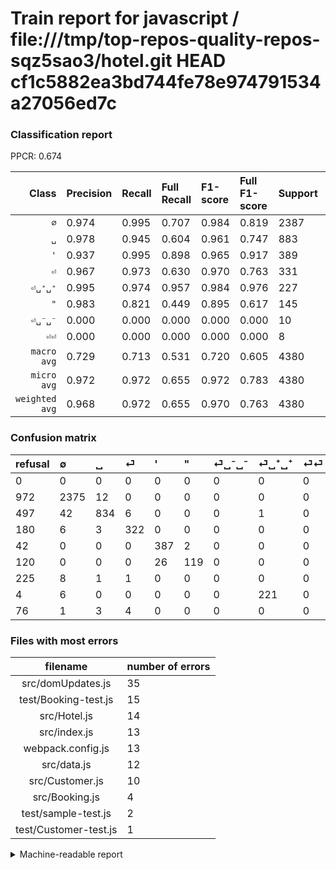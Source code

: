# Train report for javascript / file:///tmp/top-repos-quality-repos-sqz5sao3/hotel.git HEAD cf1c5882ea3bd744fe78e974791534a27056ed7c

### Classification report

PPCR: 0.674

| Class | Precision | Recall | Full Recall | F1-score | Full F1-score | Support | Full Support | PPCR |
|------:|:----------|:-------|:------------|:---------|:---------|:--------|:-------------|:-----|
| `∅` | 0.974| 0.995| 0.707| 0.984| 0.819| 2387| 3359| 0.711 |
| `␣` | 0.978| 0.945| 0.604| 0.961| 0.747| 883| 1380| 0.640 |
| `'` | 0.937| 0.995| 0.898| 0.965| 0.917| 389| 431| 0.903 |
| `⏎` | 0.967| 0.973| 0.630| 0.970| 0.763| 331| 511| 0.648 |
| `⏎␣⁺␣⁺` | 0.995| 0.974| 0.957| 0.984| 0.976| 227| 231| 0.983 |
| `"` | 0.983| 0.821| 0.449| 0.895| 0.617| 145| 265| 0.547 |
| `⏎␣⁻␣⁻` | 0.000| 0.000| 0.000| 0.000| 0.000| 10| 235| 0.043 |
| `⏎⏎` | 0.000| 0.000| 0.000| 0.000| 0.000| 8| 84| 0.095 |
| `macro avg` | 0.729| 0.713| 0.531| 0.720| 0.605| 4380| 6496| 0.674 |
| `micro avg` | 0.972| 0.972| 0.655| 0.972| 0.783| 4380| 6496| 0.674 |
| `weighted avg` | 0.968| 0.972| 0.655| 0.970| 0.763| 4380| 6496| 0.674 |

### Confusion matrix

|refusal|  ∅| ␣| ⏎| '| "| ⏎␣⁻␣⁻| ⏎␣⁺␣⁺| ⏎⏎| 
|:---|:---|:---|:---|:---|:---|:---|:---|:---|
|0 |0 |0 |0 |0 |0 |0 |0 |0 |
|972 |2375 |12 |0 |0 |0 |0 |0 |0 |
|497 |42 |834 |6 |0 |0 |0 |1 |0 |
|180 |6 |3 |322 |0 |0 |0 |0 |0 |
|42 |0 |0 |0 |387 |2 |0 |0 |0 |
|120 |0 |0 |0 |26 |119 |0 |0 |0 |
|225 |8 |1 |1 |0 |0 |0 |0 |0 |
|4 |6 |0 |0 |0 |0 |0 |221 |0 |
|76 |1 |3 |4 |0 |0 |0 |0 |0 |

### Files with most errors

| filename | number of errors|
|:----:|:-----|
| src/domUpdates.js | 35 |
| test/Booking-test.js | 15 |
| src/Hotel.js | 14 |
| src/index.js | 13 |
| webpack.config.js | 13 |
| src/data.js | 12 |
| src/Customer.js | 10 |
| src/Booking.js | 4 |
| test/sample-test.js | 2 |
| test/Customer-test.js | 1 |

<details>
    <summary>Machine-readable report</summary>
```json
{
  "cl_report": {"\"": {"f1-score": 0.8947368421052632, "precision": 0.9834710743801653, "recall": 0.8206896551724138, "support": 145}, "\u0027": {"f1-score": 0.9650872817955112, "precision": 0.937046004842615, "recall": 0.9948586118251928, "support": 389}, "macro avg": {"f1-score": 0.7199248616455511, "precision": 0.7293580453272948, "recall": 0.7126757933805461, "support": 4380}, "micro avg": {"f1-score": 0.9721461187214612, "precision": 0.9721461187214612, "recall": 0.9721461187214612, "support": 4380}, "weighted avg": {"f1-score": 0.9698529121364932, "precision": 0.9684491778416126, "recall": 0.9721461187214612, "support": 4380}, "\u2205": {"f1-score": 0.9844559585492227, "precision": 0.9741591468416735, "recall": 0.9949727691663176, "support": 2387}, "\u23ce": {"f1-score": 0.9698795180722892, "precision": 0.9669669669669669, "recall": 0.972809667673716, "support": 331}, "\u23ce\u23ce": {"f1-score": 0.0, "precision": 0.0, "recall": 0.0, "support": 8}, "\u23ce\u2423\u207a\u2423\u207a": {"f1-score": 0.9844097995545658, "precision": 0.9954954954954955, "recall": 0.973568281938326, "support": 227}, "\u23ce\u2423\u207b\u2423\u207b": {"f1-score": 0.0, "precision": 0.0, "recall": 0.0, "support": 10}, "\u2423": {"f1-score": 0.9608294930875576, "precision": 0.977725674091442, "recall": 0.9445073612684032, "support": 883}},
  "cl_report_full": {"\"": {"f1-score": 0.616580310880829, "precision": 0.9834710743801653, "recall": 0.4490566037735849, "support": 265}, "\u0027": {"f1-score": 0.9170616113744076, "precision": 0.937046004842615, "recall": 0.8979118329466357, "support": 431}, "macro avg": {"f1-score": 0.6048448796234984, "precision": 0.7293580453272948, "recall": 0.5306523596436571, "support": 6496}, "micro avg": {"f1-score": 0.7830084589922766, "precision": 0.9721461187214612, "recall": 0.6554802955665024, "support": 6496}, "weighted avg": {"f1-score": 0.7631011838956354, "precision": 0.9251890774114626, "recall": 0.6554802955665024, "support": 6496}, "\u2205": {"f1-score": 0.8193893393134379, "precision": 0.9741591468416735, "recall": 0.7070556713307532, "support": 3359}, "\u23ce": {"f1-score": 0.7630331753554502, "precision": 0.9669669669669669, "recall": 0.6301369863013698, "support": 511}, "\u23ce\u23ce": {"f1-score": 0.0, "precision": 0.0, "recall": 0.0, "support": 84}, "\u23ce\u2423\u207a\u2423\u207a": {"f1-score": 0.9757174392935982, "precision": 0.9954954954954955, "recall": 0.9567099567099567, "support": 231}, "\u23ce\u2423\u207b\u2423\u207b": {"f1-score": 0.0, "precision": 0.0, "recall": 0.0, "support": 235}, "\u2423": {"f1-score": 0.7469771607702641, "precision": 0.977725674091442, "recall": 0.6043478260869565, "support": 1380}},
  "ppcr": 0.6742610837438424
}
```
</details>
